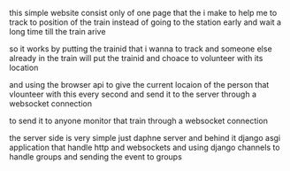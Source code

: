 this simple website consist only of one page that 
the i make to help me to track to position of the train instead of going to the station early and wait a long time till the train arive 

so it works by putting the trainid that i wanna to track and someone else already in the train will put the trainid and choace to volunteer with its location

and using the browser api to give the current locaion of  the person that vlounteer with this every second and send it to the server through a websocket connection 

to send it to anyone monitor that train through a websocket connection 


the server side is very simple just daphne server and behind it django asgi application that handle http and websockets and using django channels to handle groups and sending the event to groups 
